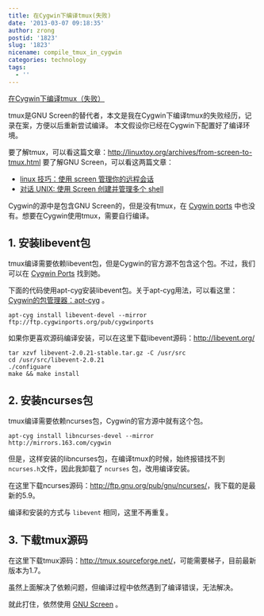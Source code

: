 ```yaml
---
title: 在Cygwin下编译tmux(失败)
date: '2013-03-07 09:18:35'
author: zrong
postid: '1823'
slug: '1823'
nicename: compile_tmux_in_cygwin
categories: technology
tags:
  - ''
---
```


[在Cygwin下编译tmux（失败）](https://blog.zengrong.net/post/1823.html)

tmux是GNU Screen的替代者，本文是我在Cygwin下编译tmux的失败经历，记录在案，方便以后重新尝试编译。
本文假设你已经在Cygwin下配置好了编译环境。

要了解tmux，可以看这篇文章：http://linuxtoy.org/archives/from-screen-to-tmux.html
要了解GNU Screen，可以看这两篇文章：

* [linux 技巧：使用 screen 管理你的远程会话](http://www.ibm.com/developerworks/cn/linux/l-cn-screen/)
* [对话 UNIX: 使用 Screen 创建并管理多个 shell](http://www.ibm.com/developerworks/cn/aix/library/au-gnu_screen/)

Cygwin的源中是包含GNU Screen的，但是没有tmux，在 [Cygwin ports](http://sourceware.org/cygwinports/) 中也没有。想要在Cygwin使用tmux，需要自行编译。

## 1. 安装libevent包

tmux编译需要依赖libevent包，但是Cygwin的官方源不包含这个包。不过，我们可以在 [Cygwin Ports](http://sourceware.org/cygwinports/) 找到她。

下面的代码使用apt-cyg安装libevent包。关于apt-cyg用法，可以看这里：[Cygwin的包管理器：apt-cyg](https://blog.zengrong.net/post/1792.html) 。

``` shell
apt-cyg install libevent-devel --mirror ftp://ftp.cygwinports.org/pub/cygwinports
```

如果你更喜欢源码编译安装，可以在这里下载libevent源码：http://libevent.org/

``` shell
tar xzvf libevent-2.0.21-stable.tar.gz -C /usr/src
cd /usr/src/libevent-2.0.21
./configuare
make && make install
```

## 2. 安装ncurses包

tmux编译需要依赖ncurses包，Cygwin的官方源中就有这个包。

``` shell
apt-cyg install libncurses-devel --mirror http://mirrors.163.com/cygwin
```

但是，这样安装的libncurses包，在编译tmux的时候，始终报错找不到 `ncurses.h`文件，因此我卸载了 `ncurses` 包，改用编译安装。

在这里下载ncurses源码：<http://ftp.gnu.org/pub/gnu/ncurses/>，我下载的是最新的5.9。

编译和安装的方式与 `libevent` 相同，这里不再重复。

## 3. 下载tmux源码

在这里下载tmux源码：<http://tmux.sourceforge.net/>，可能需要梯子，目前最新版本为1.7。

虽然上面解决了依赖问题，但编译过程中依然遇到了编译错误，无法解决。

就此打住，依然使用 [GNU Screen](http://www.gnu.org/software/screen/) 。

